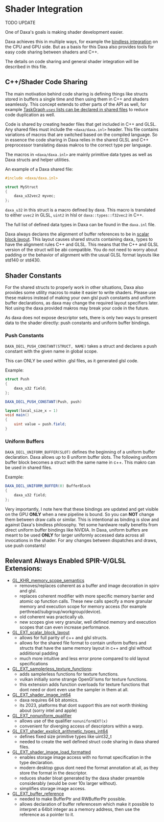 # Shader Integration

TODO UPDATE

One of Daxa's goals is making shader development easier.

Daxa achieves this in multiple ways, for example the [bindless integration](https://github.com/Ipotrick/Daxa/tree/master/wiki/Bindless.md) on the CPU and GPU side. But as a basis for this Daxa also provides tools for easy code sharing between shaders and C++.

The details on code sharing and general shader integration will be described in this file.

## C++/Shader Code Sharing

The main motivation behind code sharing is defining things like structs stored in buffers a single time and then using them in C++ and shaders seamlessly. This concept extends to other parts of the API as well, for example [TaskGraph *`uses`* lists can be declared in shared files](https://github.com/Ipotrick/Daxa/tree/master/wiki/TaskGraph.md) to reduce code duplication as well.

Code is shared by creating header files that get included in C++ and GLSL. Any shared files must include the `<daxa/daxa.inl>` header. This file contains variations of macros that are switched based on the compiled language. So in essence the code sharing in Daxa relies in the shared GLSL and C++ preprocessor translating daxas makros to the correct type per language.

The macros in `<daxa/daxa.inl>` are mainly primitive data types as well as Daxa structs and helper utilities.

An example of a Daxa shared file:

```glsl
#include <daxa/daxa.inl>

struct MyStruct
{
    daxa_u32vec2 myvec;
};
```

`daxa_u32` in this struct is a macro defined by daxa. This macro is translated to either `uvec2` in GLSL, `uint2` in hlsl or `daxa::types::f32vec2` in C++.

The full list of defined data types in Daxa can be found in the `daxa.inl` file. 

Daxa always declares the alignment of buffer references to be in [scalar block layout](https://github.com/KhronosGroup/GLSL/blob/master/extensions/ext/GL_EXT_scalar_block_layout.txt).
This layout causes shared structs containing daxa_ types to have the alignment rules C++ and GLSL. This means that the C++ and GLSL version of the struct will be abi compatible. You do not need to worry about padding or the behavior of alignment with the usual GLSL format layouts like  std140 or std430.

## Shader Constants

For the shared structs to properly work in other situations, Daxa also provides some utility macros to make it easier to write shaders.
Please use these makros instead of making your own glsl push constants and uniform buffer declarations, as daxa may change the required layout specifiers later.
Not using the daxa provided makros may break your code in the future.

As daxa does not expose descriptor sets, there is only two ways to present data to the shader directly: push constants and uniform buffer bindings.

### Push Constants

`DAXA_DECL_PUSH_CONSTANT(STRUCT, NAME)` takes a struct and declares a push constant with the given name in global scope.

This can ONLY be used within .glsl files, as it generated glsl code.

Example:
```glsl
struct Push
{
    daxa_u32 field;
};

DAXA_DECL_PUSH_CONSTANT(Push, push)

layout(local_size_x = 1)
void main()
{
    uint value = push.field;
}
```

### Uniform Buffers

`DAXA_DECL_UNIFORM_BUFFER(SLOT)` defines the beginning of a uniform buffer declaration. Daxa allows up to 8 uniform buffer slots. 
The following uniform buffer block becomes a struct with the same name in c++. This makro can be used in shared files.

Example:
```glsl
DAXA_DECL_UNIFORM_BUFFER(0) BufferBlock
{
    daxa_u32 field;
};
```

Very importantly, I note here that these bindings are updated and get visible on the GPU **ONLY** when a new pipeline is bound. So you can **NOT** change them between draw calls or similar. This is intentional as binding is slow and against Daxa's bindless philosophy. Yet some hardware really benefits from direct uniform buffer bindings like NVIDIA. In Daxa, uniform buffers are meant to be used **ONLY** for larger uniformly accessed data across all invocations in the shader. For any changes between dispatches and draws, use push constants!

## Relevant Always Enabled SPIR-V/GLSL Extensions:
- [GL_KHR_memory_scope_semantics](https://github.com/KhronosGroup/GLSL/blob/master/extensions/khr/GL_KHR_memory_scope_semantics.txt)
  - removes/replaces coherent as a buffer and image decoration in spirv and glsl.
  - replaces coherent modifier with more specific memory barrier and atomic op function calls. These new calls specify a more granular memory and execution scope for memory access (for example perthread/subgroup/workgroup/device).
  - old coherent was practically ub. 
  - new scopes give very granular, well defined memory and execution scopes that can even increase performance.
- [GL_EXT_scalar_block_layout](https://github.com/KhronosGroup/GLSL/blob/master/extensions/ext/GL_EXT_scalar_block_layout.txt)
  - allows for full parity of c++ and glsl structs.
  - allows for the shared file format to contain uniform buffers and structs that have the same memory layout in c++ and glsl without addiitional padding
  - much more intuitive and less error prone compared to old layout specifications
- [GL_EXT_samplerless_texture_functions](https://github.com/KhronosGroup/GLSL/blob/master/extensions/ext/GL_EXT_samplerless_texture_functions.txt):
  - adds samplerless functions for texture functions.
  - vulkan initially some strange OpenGl'isms for texture functions.
  - this extension adds function overloads for texture functions that dont need or dont even use the sampler in them at all.
- [GL_EXT_shader_image_int64](https://github.com/KhronosGroup/GLSL/blob/master/extensions/ext/GLSL_EXT_shader_image_int64.txt)
  - daxa requires 64 bit atomics.
  - its 2023, platforms that dont support this are not worth thinking about (sorry intel and apple)
- [GL_EXT_nonuniform_qualifier](https://github.com/KhronosGroup/GLSL/blob/master/extensions/ext/GL_EXT_nonuniform_qualifier.txt)
  - allows use of the qualifier `nonuniformEXT(x)`
  - convenient for diverging access of descriptors within a warp.
- [GL_EXT_shader_explicit_arithmetic_types_int64](https://github.com/KhronosGroup/GLSL/blob/master/extensions/ext/GL_EXT_nonuniform_qualifier.txt)
  - defines fixed size primitive types like uint32_t
  - needed to create the well defined struct code sharing in daxa shared files.
- [GL_EXT_shader_image_load_formatted](https://github.com/KhronosGroup/OpenGL-Registry/blob/main/extensions/EXT/EXT_shader_image_load_formatted.txt)
  - enables storage image access with no format specification in the type declaration. 
  - modern desktop gpus dont need the format annotation at all, as they store the format in the descriptor.
  - reduces shader bloat generated by the daxa shader preamble considerably (would be over 10x larger without).
  - simplifies storage image access.
- [GL_EXT_buffer_reference](https://github.com/KhronosGroup/GLSL/blob/master/extensions/ext/GLSL_EXT_buffer_reference.txt)
  - needed to make BufferPtr and RWBufferPtr possible.
  - allows declaration of buffer referencesm which make it possible to interpret a 64bit integer as a memory address, then use the reference as a pointer to it.
